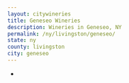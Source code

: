 ```yaml
---
layout: citywineries
title: Geneseo Wineries
description: Wineries in Geneseo, NY
permalink: /ny/livingston/geneseo/
state: ny
county: livingston
city: geneseo
---
```

-

